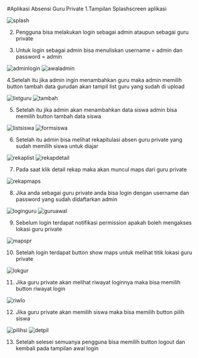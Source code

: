  #Aplikasi Absensi Guru Private
1.Tampilan Splashscreen aplikasi 

![splash](https://user-images.githubusercontent.com/48480109/82138953-a917c600-984e-11ea-9a50-1df571546b9a.jpeg)

2. Pengguna bisa melakukan login sebagai admin ataupun sebagai guru private

3. Untuk login sebagai admin bisa menuliskan username = admin dan password = admin

![adminlogin](https://user-images.githubusercontent.com/48480109/82138249-3a843980-9849-11ea-8894-8fa620ee063b.jpeg)   ![awaladmin](https://user-images.githubusercontent.com/48480109/82138356-fc3b4a00-9849-11ea-981a-c076e9ec70de.jpeg)

4.Setelah itu jika admin ingin menambahkan guru maka admin memilih button tambah data gurudan akan tampil list guru yang sudah di upload

![listguru](https://user-images.githubusercontent.com/48480109/82138394-4fad9800-984a-11ea-96d9-6211676eae74.jpeg)   ![tambah](https://user-images.githubusercontent.com/48480109/82138428-93a09d00-984a-11ea-9af9-c2aa7bdf66b4.jpeg)

5. Setelah itu jika admin akan menambahkan data siswa admin bisa memilih button tambah data siswa

![listsiswa](https://user-images.githubusercontent.com/48480109/82138466-dfebdd00-984a-11ea-9879-b60d749eac42.jpeg)  ![formsiswa](https://user-images.githubusercontent.com/48480109/82138495-14f82f80-984b-11ea-9811-f2b91ab7b2fe.jpeg)

6. Setelah itu admin bisa melihat rekapitulasi absen guru private yang sudah memilih siswa untuk diajar

![rekaplist](https://user-images.githubusercontent.com/48480109/82138523-5688da80-984b-11ea-89aa-76ff75e6cf4f.jpeg)   ![rekapdetail](https://user-images.githubusercontent.com/48480109/82138699-9e5c3180-984c-11ea-88b0-c246f5d8d074.jpeg)

7. Pada saat klik detail rekap maka akan muncul maps dari guru private 

![rekapmaps](https://user-images.githubusercontent.com/48480109/82138713-b92ea600-984c-11ea-95b3-7b5c1782ebbb.jpeg)

8. Jika anda sebagai guru private anda bisa login dengan username dan password yang sudah didaftarkan admin

![loginguru](https://user-images.githubusercontent.com/48480109/82138752-027ef580-984d-11ea-8302-3a9ecb692066.jpeg)    ![guruawal](https://user-images.githubusercontent.com/48480109/82138758-0c085d80-984d-11ea-873c-f90fedb54072.jpeg)

9. Sebelum login terdapat notifikasi permission apakah boleh mengakses lokasi guru private

![mapspr](https://user-images.githubusercontent.com/48480109/82138774-3eb25600-984d-11ea-9c90-a02a0be3dc69.jpeg)

10. Setelah login terdapat button show maps untuk melihat titik lokasi guru private

![lokgur](https://user-images.githubusercontent.com/48480109/82138800-65708c80-984d-11ea-92cb-b1a004235e9f.jpeg)

11. Jika guru private akan melihat riwayat loginnya maka bisa memilih button riwayat login

![riwlo](https://user-images.githubusercontent.com/48480109/82138825-9650c180-984d-11ea-80fe-4d1df34b7442.jpeg)

12. Jika guru private akan memilih siswa maka bisa memilih button pilih siswa 

![pilihsi](https://user-images.githubusercontent.com/48480109/82138860-d617a900-984d-11ea-9f1d-af626e7cd7fa.jpeg)   ![detpil](https://user-images.githubusercontent.com/48480109/82138867-de6fe400-984d-11ea-9c54-1f31304501bc.jpeg)

13. Setelah selesei semuanya pengguna bisa memilih button logout dan kembali pada tampilan awal login














































































